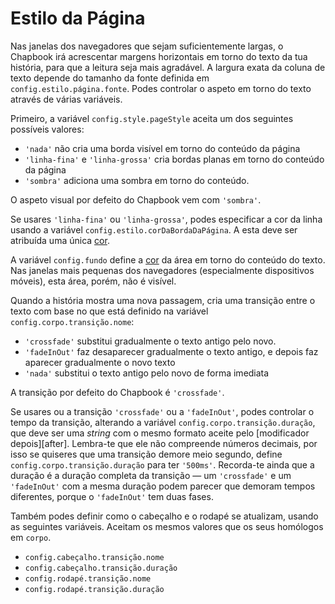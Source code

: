 # Estilo da Página

Nas janelas dos navegadores que sejam suficientemente largas, o Chapbook irá acrescentar margens horizontais em torno do texto da tua história, para que a leitura seja mais agradável. A largura exata da coluna de texto depende do tamanho da fonte definida em `config.estilo.página.fonte`. Podes controlar o aspeto em torno do texto através de várias variáveis.

Primeiro, a variável `config.style.pageStyle` aceita um dos seguintes possíveis valores:

- `'nada'` não cria uma borda visível em torno do conteúdo da página
- `'linha-fina'` e `'linha-grossa'` cria bordas planas em torno do conteúdo da página
- `'sombra'` adiciona uma sombra em torno do conteúdo.

O aspeto visual por defeito do Chapbook vem com `'sombra'`.

Se usares `'linha-fina'` ou `'linha-grossa'`, podes especificar a cor da linha usando a variável `config.estilo.corDaBordaDaPágina`. A esta deve ser atribuída uma única [cor].

A variável `config.fundo` define a [cor] da área em torno do conteúdo do texto. Nas janelas mais pequenas dos navegadores (especialmente dispositivos móveis), esta área, porém, não é visível.

Quando a história mostra uma nova passagem, cria uma transição entre o texto com base no que está definido na variável `config.corpo.transição.nome`:

- `'crossfade'` substitui gradualmente o texto antigo pelo novo.
- `'fadeInOut'` faz desaparecer gradualmente o texto antigo, e depois faz aparecer gradualmente o novo texto
- `'nada'` substitui o texto antigo pelo novo de forma imediata

A transição por defeito do Chapbook é `'crossfade'`.

Se usares ou a transição `'crossfade'` ou a `'fadeInOut'`, podes controlar o tempo da transição, alterando a variável `config.corpo.transição.duração`, que deve ser uma _string_ com o mesmo formato aceite pelo [modificador depois][after]. Lembra-te que ele não compreende números decimais, por isso se quiseres que uma transição demore meio segundo, define `config.corpo.transição.duração` para ter `'500ms'`. Recorda-te ainda que a duração é a duração completa da transição —  um `'crossfade'` e um `'fadeInOut'` com a mesma duração podem parecer que demoram tempos diferentes, porque o `'fadeInOut'` tem duas fases.

Também podes definir como o cabeçalho e o rodapé se atualizam, usando as seguintes variáveis. Aceitam os mesmos valores que os seus homólogos em `corpo`.

- `config.cabeçalho.transição.nome`
- `config.cabeçalho.transição.duração`
- `config.rodapé.transição.nome`
- `config.rodapé.transição.duração`

[cor]: fonts-and-colors.html#colors
[modificador depois]: ../text-and-links/modifiers-and-delayed-text.html
